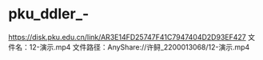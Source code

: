 # pku_ddler_-
https://disk.pku.edu.cn/link/AR3E14FD25747F41C7947404D2D93EF427 文件名：12-演示.mp4 文件路径：AnyShare://许鲟_2200013068/12-演示.mp4

